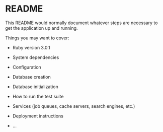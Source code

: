 # README

This README would normally document whatever steps are necessary to get the
application up and running.

Things you may want to cover:

* Ruby version 3.0.1

* System dependencies

* Configuration

* Database creation

* Database initialization

* How to run the test suite

* Services (job queues, cache servers, search engines, etc.)

* Deployment instructions

* ...
